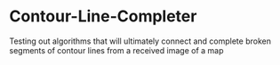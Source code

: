 # Contour-Line-Completer
Testing out algorithms that will ultimately connect and complete broken segments of contour lines from a received image of a map 
